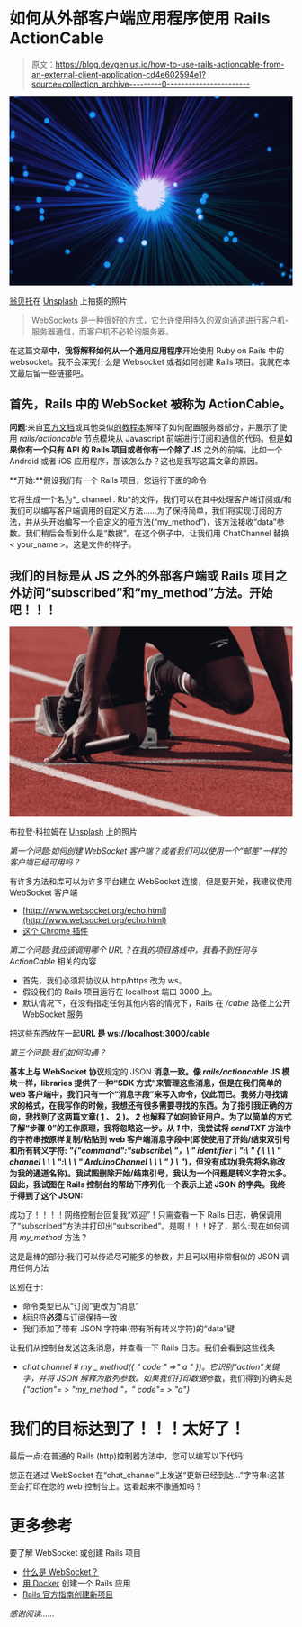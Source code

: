 # 如何从外部客户端应用程序使用 Rails ActionCable

> 原文：<https://blog.devgenius.io/how-to-use-rails-actioncable-from-an-external-client-application-cd4e602594e1?source=collection_archive---------0----------------------->

![](img/411bdbaef9e42e81bf198fdb29192d9a.png)

[翁贝托](https://unsplash.com/@umby?utm_source=medium&utm_medium=referral)在 [Unsplash](https://unsplash.com?utm_source=medium&utm_medium=referral) 上拍摄的照片

> WebSockets 是一种很好的方式，它允许使用持久的双向通道进行客户机-服务器通信，而客户机不必轮询服务器。

在这篇文章**中，我将解释如何从一个通用应用程序**开始使用 Ruby on Rails 中的 websocket。我不会深究什么是 Websocket 或者如何创建 Rails 项目。我就在本文最后留一些链接吧。

## 首先，Rails 中的 WebSocket 被称为 ActionCable。

**问题**:来自[官方文档](https://guides.rubyonrails.org/action_cable_overview.html#parent-channel-setup)或其他类似[的教程本](https://dev.to/nkemjiks/simple-chatroom-with-rails-6-and-actioncable-3bc3)解释了如何配置服务器部分，并展示了使用 *rails/actioncable* 节点模块从 Javascript 前端进行订阅和通信的代码。但是**如果你有一个只有 API 的 Rails 项目或者你有一个除了 JS** 之外的前端，比如一个 Android 或者 iOS 应用程序，那该怎么办？这也是我写这篇文章的原因。

**开始:**假设我们有一个 Rails 项目，您运行下面的命令

它将生成一个名为*<your _ name>_ channel . Rb*的文件，我们可以在其中处理客户端订阅或/和我们可以编写客户端调用的自定义方法……为了保持简单，我们将实现订阅的方法，并从头开始编写一个自定义的哑方法(“my_method”)，该方法接收“data”参数。我们稍后会看到什么是“数据”。在这个例子中，让我们用 ChatChannel 替换< your_name >。这是文件的样子。

## 我们的目标是从 JS 之外的外部客户端或 Rails 项目之外访问“subscribed”和“my_method”方法。开始吧！！！

![](img/59b443adafce06bb00659fe6e457efe9.png)

布拉登·科拉姆在 [Unsplash](https://unsplash.com?utm_source=medium&utm_medium=referral) 上的照片

*第一个问题:如何创建 WebSocket 客户端？或者我们可以使用一个“邮差”一样的客户端已经可用吗？*

有许多方法和库可以为许多平台建立 WebSocket 连接，但是要开始，我建议使用 WebSocket 客户端

*   [http://www.websocket.org/echo.html](http://www.websocket.org/echo.html)
*   [这个 Chrome 插件](https://chrome.google.com/webstore/detail/websocket-test-client/fgponpodhbmadfljofbimhhlengambbn)

*第二个问题:我应该调用哪个 URL？在我的项目路线中，我看不到任何与 ActionCable* 相关的内容

*   首先，我们必须将协议从 http/https 改为 ws。
*   假设我们的 Rails 项目运行在 localhost 端口 3000 上。
*   默认情况下，在没有指定任何其他内容的情况下，Rails 在 */cable* 路径上公开 WebSocket 服务

把这些东西放在一起**URL 是 ws://localhost:3000/cable**

*第三个问题:我们如何沟通？*

**基本上与 WebSocket 协议**规定的 JSON **消息一致。像 *rails/actioncable* JS 模块一样，libraries 提供了一种“SDK 方式”来管理这些消息，但是在我们简单的 web 客户端中，我们只有一个“消息字段”来写入命令，仅此而已。我努力寻找请求的格式，在我写作的时候，我想还有很多需要寻找的东西。为了指引我正确的方向，我找到了这两篇文章( [1](https://medium.com/@emikaijuin/connecting-to-action-cable-without-rails-d39a8aaa52d5) 、 [2](https://thoughtbot.com/blog/talking-to-actioncable-without-rails) )。 *2* 也解释了如何验证用户。为了以简单的方式了解“步骤 0”的工作原理，我将忽略这一步。从 *1* 中，我尝试将 *sendTXT* 方法中的字符串按原样复制/粘贴到 web 客户端消息字段中(即使使用了开始/结束双引号和所有转义字符: *"{\"command\":\"subscribe\ "，\ " identifier \ ":\ " { \ \ \ " channel \ \ \ ":\ \ \ " ArduinoChannel \ \ \ " } \ "*)，但没有成功(我先将名称改为我的通道名称)。我试图删除开始/结束引号，我认为一个问题是转义字符太多。因此，我试图在 Rails 控制台的帮助下序列化一个表示上述 JSON 的字典。我终于得到了这个 JSON:**

成功了！！！！网络控制台回复我“欢迎”！只需查看一下 Rails 日志，确保调用了“subscribed”方法并打印出“subscribed”。是啊！！！好了，那么:现在如何调用 *my_method* 方法？

这是最棒的部分:我们可以传递尽可能多的参数，并且可以用非常相似的 JSON 调用任何方法

区别在于:

*   命令类型已从“订阅”更改为“消息”
*   标识符**必须**与订阅保持一致
*   我们添加了带有 JSON 字符串(带有所有转义字符)的“data”键

让我们从控制台发送这条消息，并查看一下 Rails 日志。我们会看到这些线条

*   *chat channel # my _ method({ " code " =>" a " })。*它识别“action”关键字，并将 JSON 解释为散列参数。如果我们打印*数据*参数，我们得到的确实是 *{"action"= > "my_method "，" code"= > "a"}*

# 我们的目标达到了！！！太好了！

最后一点:在普通的 Rails (http)控制器方法中，您可以编写以下代码:

您正在通过 WebSocket 在“chat_channel”上发送“更新已经到达…”字符串:这甚至会打印在您的 web 控制台上。这看起来不像通知吗？

# 更多参考

要了解 WebSocket 或创建 Rails 项目

*   [什么是 WebSocket？](https://developer.mozilla.org/en-US/docs/Web/API/WebSockets_API)
*   [用 Docker](https://docs.docker.com/compose/rails/) 创建一个 Rails 应用
*   [Rails 官方指南创建新项目](https://guides.rubyonrails.org/getting_started.html)

*感谢阅读……*